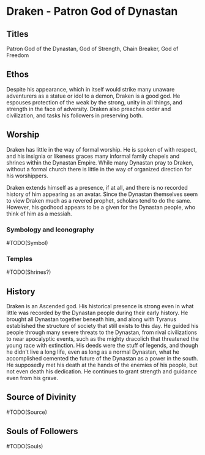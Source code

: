 # Draken - Patron God of Dynastan

## Titles

Patron God of the Dynastan, God of Strength, Chain Breaker, God of Freedom

## Ethos

Despite his appearance, which in itself would strike many unaware adventurers as a statue or idol to a demon, Draken is a good god. He espouses protection of the weak by the strong, unity in all things, and strength in the face of adversity. Draken also preaches order and civilization, and tasks his followers in preserving both.

## Worship

Draken has little in the way of formal worship. He is spoken of with respect, and his insignia or likeness graces many informal family chapels and shrines within the Dynastan Empire. While many Dynastan pray to Draken, without a formal church there is little in the way of organized direction for his worshippers.

Draken extends himself as a presence, if at all, and there is no recorded history of him appearing as an avatar. Since the Dynastan themselves seem to view Draken much as a revered prophet, scholars tend to do the same. However, his godhood appears to be a given for the Dynastan people, who think of him as a messiah.

### Symbology and Iconography

#TODO(Symbol)

### Temples

#TODO(Shrines?)

## History

Draken is an Ascended god. His historical presence is strong even in what little was recorded by the Dynastan people during their early history. He brought all Dynastan together beneath him, and along with Tyranus established the structure of society that still exists to this day. He guided his people through many severe threats to the Dynastan, from rival civilizations to near apocalyptic events, such as the mighty dracolich that threatened the young race with extinction. His deeds were the stuff of legends, and though he didn't live a long life, even as long as a normal Dynastan, what he accomplished cemented the future of the Dynastan as a power in the south. He supposedly met his death at the hands of the enemies of his people, but not even death his dedication. He continues to grant strength and guidance even from his grave.

## Source of Divinity

#TODO(Source)

## Souls of Followers

#TODO(Souls)